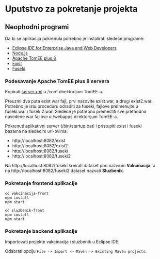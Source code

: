 # Uputstvo za pokretanje projekta

## Neophodni programi
Da bi se aplikacija pokrenula potrebno je instalirati sledeće programe:
* [Eclipse IDE for Enterprise Java and Web Developers](https://www.eclipse.org/downloads/packages/release/2021-03/r/eclipse-ide-enterprise-java-and-web-developers)
* [Node.js](https://nodejs.org/en/)
* [Apache TomEE plus 8](http://tomee.apache.org/download-ng.html)
* [Exist](https://github.com/eXist-db/exist/releases/tag/eXist-4.8.0)
* [Fuseki](https://archive.apache.org/dist/jena/binaries/apache-jena-fuseki-3.17.0.zip)

### Podesavanje Apache TomEE plus 8 servera

Kopirati [server.xml](./server.xml) u /conf direktorijum TomEE-a.

Preuzmi dva puta exist war fajl, prvi nazovite exist.war, a drugi exist2.war.
Potrebno je istu proceduru odraditi za fuseki, fajlove preimenujte u fuseki.war i fuseki2.war.
Sledece je potrebno premestiti sve prethodno navedene war fajlove u /webapps direktorijum TomEE-a.

Pokrenuti aplikativni server (/bin/startup.bat) i pristupiti exist i fuseki bazama na sledecim url-ovima: 
* http://localhost:8082/exist
* http://localhost:8082/exist2
* http://localhost:8082/fuseki
* http://localhost:8082/fuseki2

Na http://localhost:8082/fuseki kreirati dataset pod nazivom **Vakcinacija**, 
a na http://localhost:8082/fuseki2 dataset nazvati **Sluzbenik**.

### Pokretanje frontend aplikacije
```
cd vakcinacija-front 
npm install
npm start
```

```
cd sluzbenik-front
npm install
npm start
```

### Pokretanje backend aplikacije

Importovati projekte vakcinacija i sluzbenik u Eclipse IDE.

Odabrati opciju ```File -> Import -> Maven -> Existing Maven projects```.

